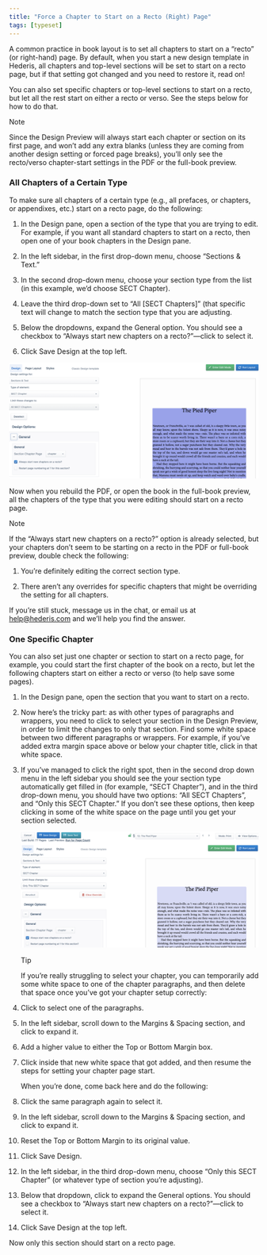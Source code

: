 ```yaml
---
title: "Force a Chapter to Start on a Recto (Right) Page"
tags: [typeset]
---
```

 
<html><body><section data-type="chapter" class="hsecchapter" data-hederis-type="hsecchapter" id="chapter-start-recto" data-pi-attrs="id: chapter-start-recto; data-tags: typeset;" role="doc-chapter" data-tags="typeset" data-author-name=" " data-book-title=" " title="Force a Chapter to Start on a Recto (Right) Page"><p class="hblkp" data-hederis-type="hblkp" id="poR1YaGUh">A common practice in book layout is to set all chapters to start on a &#8220;recto&#8221; (or right-hand) page. By default, when you start a new design template in Hederis, all chapters and top-level sections will be set to start on a recto page, but if that setting got changed and you need to restore it, read on!</p><p class="hblkp" data-hederis-type="hblkp" id="pfKZLUsQa">You can also set specific chapters or top-level sections to start on a recto, but let all the rest start on either a recto or verso. See the steps below for how to do that.</p><aside class="hwprbox box" data-hederis-type="hwprbox" id="pPNWFZTxc" data-type="sidebar"><p class="hblktype" data-hederis-type="hblktype" id="pzifuuAyl">Note</p><p class="hblkp" data-hederis-type="hblkp" id="pm4wZY3Ma">Since the Design Preview will always start each chapter or section on its first page, and won&#8217;t add any extra blanks (unless they are coming from another design setting or forced page breaks), you&#8217;ll only see the recto/verso chapter-start settings in the PDF or the full-book preview. </p></aside><section class="hwprsubsection" data-hederis-type="hwprsubsection" id="p3byGBWoS" data-type="subsection" title="All Chapters of a Certain Type"><h1 data-hederis-type="hblktitle" class="hblktitle" id="pXYNbzsxV">All Chapters of a Certain Type</h1><p class="hblkp" data-hederis-type="hblkp" id="pCLkIgdPT">To make sure all chapters of a certain type (e.g., all prefaces, or chapters, or appendixes, etc.) start on a recto page, do the following:</p><ol class="hwprnumlist" data-hederis-type="hwprnumlist" id="pKtmj0owl"><li class="hblkoli" data-hederis-type="hblkoli" id="liIqEDILR3"><p class="hblkoli" data-hederis-type="hblklip" id="piM3cNq2E">In the Design pane, open a section of the type that you are trying to edit. For example, if you want all standard chapters to start on a recto, then open one of your book chapters in the Design pane.</p></li><li class="hblkoli" data-hederis-type="hblkoli" id="liazCDJTg9"><p class="hblkoli" data-hederis-type="hblklip" id="pUtcf16HD">In the left sidebar, in the first drop-down menu, choose &#8220;Sections &amp; Text.&#8221;</p></li><li class="hblkoli" data-hederis-type="hblkoli" id="liYGuqwFb1"><p class="hblkoli" data-hederis-type="hblklip" id="pWAX7aNze">In the second drop-down menu, choose your section type from the list (in this example, we&#8217;d choose SECT Chapter).</p></li><li class="hblkoli" data-hederis-type="hblkoli" id="liE0KGFohL"><p class="hblkoli" data-hederis-type="hblklip" id="p3mAVE4No">Leave the third drop-down set to &#8220;All [SECT Chapters]&#8221; (that specific text will change to match the section type that you are adjusting.</p></li><li class="hblkoli" data-hederis-type="hblkoli" id="liwUElpxS6"><p class="hblkoli" data-hederis-type="hblklip" id="psFIa6pK5">Below the dropdowns, expand the General option. You should see a checkbox to &#8220;Always start new chapters on a recto?&#8221;&#8212;click to select it.</p></li><li class="hblkoli" data-hederis-type="hblkoli" id="lilAWKguej"><p class="hblkoli" data-hederis-type="hblklip" id="pxR8g8aeE">Click Save Design at the top left.</p></li></ol><img data-hederis-type="hblkimg" class="hblkimg" id="pi4Utpg2T" src="/images/recto1.png" data-img-src="/images/recto1.png"/><p class="hblkp" data-hederis-type="hblkp" id="pqedgoLFL">Now when you rebuild the PDF, or open the book in the full-book preview, all the chapters of the type that you were editing should start on a recto page.</p><aside class="hwprbox box" data-hederis-type="hwprbox" id="p57EFPNE6" data-type="sidebar"><p class="hblktype" data-hederis-type="hblktype" id="pLQ1sOlG5">Note</p><p class="hblkp" data-hederis-type="hblkp" id="pO0p4FSFB">If the &#8220;Always start new chapters on a recto?&#8221; option is already selected, but your chapters don&#8217;t seem to be starting on a recto in the PDF or full-book preview, double check the following:</p><ol class="hwprnumlist" data-hederis-type="hwprnumlist" id="p6PeCFv3S"><li class="hblkoli" data-hederis-type="hblkoli" id="liNMPSuc83"><p class="hblkoli" data-hederis-type="hblklip" id="pXTXH2oly">You&#8217;re definitely editing the correct section type.</p></li><li class="hblkoli" data-hederis-type="hblkoli" id="liR6BIq5Kf"><p class="hblkoli" data-hederis-type="hblklip" id="pNLhvoerf">There aren&#8217;t any overrides for specific chapters that might be overriding the setting for all chapters.</p></li></ol><p class="hblkp" data-hederis-type="hblkp" id="pZ5XnloJj">If you&#8217;re still stuck, message us in the chat, or email us at <a href="mailto:help@hederis.com" class="hspana" data-hederis-type="hspana" id="pNFTbJEHZ">help@hederis.com</a> and we&#8217;ll help you find the answer.</p></aside></section><section class="hwprsubsection" data-hederis-type="hwprsubsection" id="pd44KmrHX" data-type="subsection" title="One Specific Chapter"><h1 data-hederis-type="hblktitle" class="hblktitle" id="pmz1EYa2x">One Specific Chapter</h1><p class="hblkp" data-hederis-type="hblkp" id="ptkgHPjXl">You can also set just one chapter or section to start on a recto page, for example, you could start the first chapter of the book on a recto, but let the following chapters start on either a recto or verso (to help save some pages).</p><ol class="hwprnumlist" data-hederis-type="hwprnumlist" id="pDa2iPgm6"><li class="hblkoli" data-hederis-type="hblkoli" id="lifcPDy2aU"><p class="hblkoli" data-hederis-type="hblklip" id="p3qWZaG80">In the Design pane, open the section that you want to start on a recto.</p></li><li class="hblkoli" data-hederis-type="hblkoli" id="liIKVRKDMp"><p class="hblkoli" data-hederis-type="hblklip" id="pW9JY2oR2">Now here&#8217;s the tricky part: as with other types of paragraphs and wrappers, you need to click to select your section in the Design Preview, in order to limit the changes to only that section. Find some white space between two different paragraphs or wrappers. For example, if you&#8217;ve added extra margin space above or below your chapter title, click in that white space.</p></li><li class="hblkoli" data-hederis-type="hblkoli" id="liGP80NaOR"><p class="hblkoli" data-hederis-type="hblklip" id="pjElrrpdz">If you&#8217;ve managed to click the right spot, then in the second drop down menu in the left sidebar you should see the your section type automatically get filled in (for example, &#8220;SECT Chapter&#8221;), and in the third drop-down menu, you should have two options: &#8220;All SECT Chapters&#8221;, and &#8220;Only this SECT Chapter.&#8221; If you don&#8217;t see these options, then keep clicking in some of the white space on the page until you get your section selected.</p><img data-hederis-type="hblkimg" class="hblkimg" id="pdMB25IHI" src="/images/recto2.png" data-img-src="/images/recto2.png"/><aside class="hwprbox box" data-hederis-type="hwprbox" id="pter27cO4" data-type="sidebar"><p class="hblktype" data-hederis-type="hblktype" id="pMOw6pzbN">Tip</p><p class="hblkp" data-hederis-type="hblkp" id="pxW92KiZB">If you&#8217;re really struggling to select your chapter, you can temporarily add some white space to one of the chapter paragraphs, and then delete that space once you&#8217;ve got your chapter setup correctly:</p><li class="hblkoli" data-hederis-type="hblkoli" id="li1QuF009c"><p class="hblkoli" data-hederis-type="hblklip" id="pkhULKhtZ">Click to select one of the paragraphs.</p></li><li class="hblkoli" data-hederis-type="hblkoli" id="liJ7owa9rx"><p class="hblkoli" data-hederis-type="hblklip" id="poXxVg868">In the left sidebar, scroll down to the Margins &amp; Spacing section, and click to expand it.</p></li><li class="hblkoli" data-hederis-type="hblkoli" id="lipVetlxcC"><p class="hblkoli" data-hederis-type="hblklip" id="p8rltnaz2">Add a higher value to either the Top or Bottom Margin box.</p></li><li class="hblkoli" data-hederis-type="hblkoli" id="liMYi2tepu"><p class="hblkoli" data-hederis-type="hblklip" id="pYVBs14fl">Click inside that new white space that got added, and then resume the steps for setting your chapter page start. </p><p class="hblkp" data-hederis-type="hblkp" id="pE31MtPfs">When you&#8217;re done, come back here and do the following:</p></li><li class="hblkoli" data-hederis-type="hblkoli" id="liDpWF1sMz"><p class="hblkoli" data-hederis-type="hblklip" id="pU7lXpQIl">Click the same paragraph again to select it.</p></li><li class="hblkoli" data-hederis-type="hblkoli" id="liJXr8kQRl"><p class="hblkoli" data-hederis-type="hblklip" id="pVgt8dWGF">In the left sidebar, scroll down to the Margins &amp; Spacing section, and click to expand it.</p></li><li class="hblkoli" data-hederis-type="hblkoli" id="li09XbIfdT"><p class="hblkoli" data-hederis-type="hblklip" id="pCRmqprWD">Reset the Top or Bottom Margin to its original value.</p></li><li class="hblkoli" data-hederis-type="hblkoli" id="liAfz0riPy"><p class="hblkoli" data-hederis-type="hblklip" id="pG3vdYJ9l">Click Save Design.</p></li></aside></li><li class="hblkoli" data-hederis-type="hblkoli" id="linFMdMfGT"><p class="hblkoli" data-hederis-type="hblklip" id="pxjqDHTLV">In the left sidebar, in the third drop-down menu, choose &#8220;Only this SECT Chapter&#8221; (or whatever type of section you&#8217;re adjusting).</p></li><li class="hblkoli" data-hederis-type="hblkoli" id="livMVvHpD5"><p class="hblkoli" data-hederis-type="hblklip" id="pAFOcu6dm">Below that dropdown, click to expand the General options. You should see a checkbox to &#8220;Always start new chapters on a recto?&#8221;&#8212;click to select it.</p></li><li class="hblkoli" data-hederis-type="hblkoli" id="liwGOs8fMh"><p class="hblkoli" data-hederis-type="hblklip" id="pUgLdKLwu">Click Save Design at the top left.</p></li></ol><p class="hblkp" data-hederis-type="hblkp" id="pHtikG8z3">Now only this section should start on a recto page.</p></section></section></body></html>
